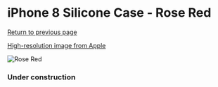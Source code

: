 # iPhone 8 Silicone Case - Rose Red

[Return to previous page](/iphone_7)

[High-resolution image from Apple](https://store.storeimages.cdn-apple.com/8756/as-images.apple.com/is/MQGT2?wid=4500&hei=4500&fmt=png)

<div style="width: 384px"><img src="/everysource/MQGT2.png" alt="Rose Red"></div>

### Under construction
